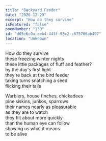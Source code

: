 ```yaml
---
title: "Backyard Feeder"
date: "2020-12-29"
excerpt: "How do they survive"
isFeatured: "false"
poemNumber: "139"
id: "d05e6c0a-aeb4-443f-98c2-c675706ab497"
location: "Unknown"
---
```


How do they survive  
these freezing winter nights  
these little packages of fluff and feather?  
by the day's first light  
they're back at the bird feeder  
taking turns snatching a seed  
flicking their tails

Warblers, house finches, chickadees  
pine siskins, junkos, sparrows  
their names nearly as pleasurable  
as they are to watch  
they flit about more quickly  
than the human eye can follow  
showing us what it means  
to be alive
